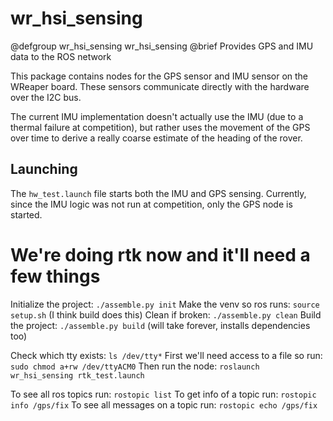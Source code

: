 # wr_hsi_sensing

@defgroup wr_hsi_sensing wr_hsi_sensing
@brief Provides GPS and IMU data to the ROS network

This package contains nodes for the GPS sensor and IMU sensor on the WReaper board.  These sensors communicate directly with the hardware over the I2C bus.

The current IMU implementation doesn't actually use the IMU (due to a thermal failure at competition), but rather uses the movement of the GPS over time to derive a really coarse estimate of the heading of the rover.

## Launching

The `hw_test.launch` file starts both the IMU and GPS sensing.  Currently, since the IMU logic was not run at competition, only the GPS node is started.

# We're doing rtk now and it'll need a few things

Initialize the project: `./assemble.py init`
Make the venv so ros runs: `source setup.sh` (I think build does this)
Clean if broken: `./assemble.py clean`
Build the project: `./assemble.py build` (will take forever, installs dependencies too)

Check which tty exists: `ls /dev/tty*`
First we'll need access to a file so run: `sudo chmod a+rw /dev/ttyACM0`
Then run the node: `roslaunch wr_hsi_sensing rtk_test.launch`

To see all ros topics run: `rostopic list`
To get info of a topic run: `rostopic info /gps/fix`
To see all messages on a topic run: `rostopic echo /gps/fix`

